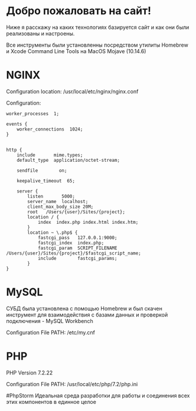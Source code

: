 # Добро пожаловать на сайт!

Ниже я расскажу на каких технологиях базируется сайт и как они были реализованы и настроены.

Все инструменты были установленны посредством утилиты Homebrew и Xcode Command Line Tools на MacOS Mojave (10.14.6)
# NGINX

Configuration location: /usr/local/etc/nginx/nginx.conf

Configuration:

    worker_processes  1;
    
    events {
        worker_connections  1024;
    }
    
    
    http {
        include       mime.types;
        default_type  application/octet-stream;
    
        sendfile        on;
        
        keepalive_timeout  65;
    
        server {
        	listen       5000;
        	server_name  localhost;
        	client_max_body_size 20M;
        	root   /Users/{user}/Sites/{project};
        	location / {
            	index  index.php index.html index.htm;
        	}
        	location ~ \.php$ {
            	fastcgi_pass   127.0.0.1:9000;
            	fastcgi_index  index.php;
            	fastcgi_param  SCRIPT_FILENAME /Users/{user}/Sites/{project}/$fastcgi_script_name;
            	include        fastcgi_params;
        	}
    }

# MySQL
СУБД была установлена с помощью Homebrew и был скачен инструмент для взаимодействия с базами данных и проверкой подключения - MySQL Workbench

Configuration File PATH: /etc/my.cnf

# PHP
PHP Version 7.2.22

Configuration File PATH: /usr/local/etc/php/7.2/php.ini

#PhpStorm
Идеальная среда разработки для работы и соединения всех этих компонентов в единное целое

 
